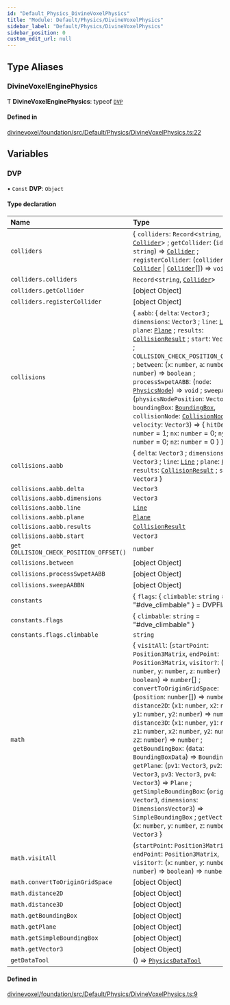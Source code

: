 ```yaml
---
id: "Default_Physics_DivineVoxelPhysics"
title: "Module: Default/Physics/DivineVoxelPhysics"
sidebar_label: "Default/Physics/DivineVoxelPhysics"
sidebar_position: 0
custom_edit_url: null
---
```


## Type Aliases

### DivineVoxelEnginePhysics

Ƭ **DivineVoxelEnginePhysics**: typeof [`DVP`](Default_Physics_DivineVoxelPhysics.md#dvp)

#### Defined in

[divinevoxel/foundation/src/Default/Physics/DivineVoxelPhysics.ts:22](https://github.com/lucasdamianjohnson/DivineVoxelEngine/blob/596fa7391478620ed460dfb4856ff0a763b91c49/divinevoxel/foundation/src/Default/Physics/DivineVoxelPhysics.ts#L22)

## Variables

### DVP

• `Const` **DVP**: `Object`

#### Type declaration

| Name | Type |
| :------ | :------ |
| `colliders` | \{ `colliders`: `Record`\<`string`, [`Collider`](../classes/Default_Physics_Classes_Collider.Collider.md)\> ; `getCollider`: (`id`: `string`) => [`Collider`](../classes/Default_Physics_Classes_Collider.Collider.md) ; `registerCollider`: (`collider`: [`Collider`](../classes/Default_Physics_Classes_Collider.Collider.md) \| [`Collider`](../classes/Default_Physics_Classes_Collider.Collider.md)[]) => `void`  } |
| `colliders.colliders` | `Record`\<`string`, [`Collider`](../classes/Default_Physics_Classes_Collider.Collider.md)\> |
| `colliders.getCollider` | [object Object] |
| `colliders.registerCollider` | [object Object] |
| `collisions` | \{ `aabb`: \{ `delta`: `Vector3` ; `dimensions`: `Vector3` ; `line`: [`Line`](../classes/Default_Physics_Classes_Line.Line.md) ; `plane`: [`Plane`](../classes/Default_Physics_Classes_Plane.Plane.md) ; `results`: [`CollisionResult`](../classes/Default_Physics_Classes_CollisionResult.CollisionResult.md) ; `start`: `Vector3`  } ; `COLLISION_CHECK_POSITION_OFFSET`:  ; `between`: (`x`: `number`, `a`: `number`, `b`: `number`) => `boolean` ; `processSwpetAABB`: (`node`: [`PhysicsNode`](../classes/Default_Physics_Nodes_PhysicsNodes.PhysicsNode.md)) => `void` ; `sweepAABBN`: (`physicsNodePosition`: `Vector3`, `boundingBox`: [`BoundingBox`](../classes/Default_Physics_Classes_BoundingBox.BoundingBox.md), `collisionNode`: [`CollisionNode`](../classes/Default_Physics_Classes_CollisionNode.CollisionNode.md), `velocity`: `Vector3`) => \{ `hitDepth`: `number` = 1; `nx`: `number` = 0; `ny`: `number` = 0; `nz`: `number` = 0 }  } |
| `collisions.aabb` | \{ `delta`: `Vector3` ; `dimensions`: `Vector3` ; `line`: [`Line`](../classes/Default_Physics_Classes_Line.Line.md) ; `plane`: [`Plane`](../classes/Default_Physics_Classes_Plane.Plane.md) ; `results`: [`CollisionResult`](../classes/Default_Physics_Classes_CollisionResult.CollisionResult.md) ; `start`: `Vector3`  } |
| `collisions.aabb.delta` | `Vector3` |
| `collisions.aabb.dimensions` | `Vector3` |
| `collisions.aabb.line` | [`Line`](../classes/Default_Physics_Classes_Line.Line.md) |
| `collisions.aabb.plane` | [`Plane`](../classes/Default_Physics_Classes_Plane.Plane.md) |
| `collisions.aabb.results` | [`CollisionResult`](../classes/Default_Physics_Classes_CollisionResult.CollisionResult.md) |
| `collisions.aabb.start` | `Vector3` |
| `get COLLISION_CHECK_POSITION_OFFSET()` | `number` |
| `collisions.between` | [object Object] |
| `collisions.processSwpetAABB` | [object Object] |
| `collisions.sweepAABBN` | [object Object] |
| `constants` | \{ `flags`: \{ `climbable`: `string` = "#dve\_climbable" } = DVPFlags } |
| `constants.flags` | \{ `climbable`: `string` = "#dve\_climbable" } |
| `constants.flags.climbable` | `string` |
| `math` | \{ `visitAll`: (`startPoint`: `Position3Matrix`, `endPoint`: `Position3Matrix`, `visitor?`: (`x`: `number`, `y`: `number`, `z`: `number`) => `boolean`) => `number`[] ; `convertToOriginGridSpace`: (`position`: `number`[]) => `number`[] ; `distance2D`: (`x1`: `number`, `x2`: `number`, `y1`: `number`, `y2`: `number`) => `number` ; `distance3D`: (`x1`: `number`, `y1`: `number`, `z1`: `number`, `x2`: `number`, `y2`: `number`, `z2`: `number`) => `number` ; `getBoundingBox`: (`data`: `BoundingBoxData`) => `BoundingBox` ; `getPlane`: (`pv1`: `Vector3`, `pv2`: `Vector3`, `pv3`: `Vector3`, `pv4`: `Vector3`) => `Plane` ; `getSimpleBoundingBox`: (`origin`: `Vector3`, `dimensions`: `DimensionsVector3`) => `SimpleBoundingBox` ; `getVector3`: (`x`: `number`, `y`: `number`, `z`: `number`) => `Vector3`  } |
| `math.visitAll` | (`startPoint`: `Position3Matrix`, `endPoint`: `Position3Matrix`, `visitor?`: (`x`: `number`, `y`: `number`, `z`: `number`) => `boolean`) => `number`[] |
| `math.convertToOriginGridSpace` | [object Object] |
| `math.distance2D` | [object Object] |
| `math.distance3D` | [object Object] |
| `math.getBoundingBox` | [object Object] |
| `math.getPlane` | [object Object] |
| `math.getSimpleBoundingBox` | [object Object] |
| `math.getVector3` | [object Object] |
| `getDataTool` | () => [`PhysicsDataTool`](../classes/Default_Physics_Tools_Data_PhysicsDataTool.PhysicsDataTool.md) |

#### Defined in

[divinevoxel/foundation/src/Default/Physics/DivineVoxelPhysics.ts:9](https://github.com/lucasdamianjohnson/DivineVoxelEngine/blob/596fa7391478620ed460dfb4856ff0a763b91c49/divinevoxel/foundation/src/Default/Physics/DivineVoxelPhysics.ts#L9)
